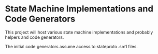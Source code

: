 State Machine Implementations and Code Generators
=================================================

This project will host various state machine implementations
and probably helpers and code generators.

The initial code generators assume access to stateproto
.sm1 files.
